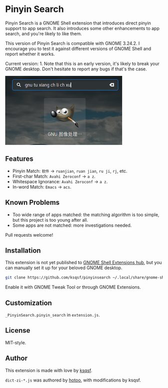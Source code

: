 # Pinyin Search
Pinyin Search is a GNOME Shell extension that introduces direct pinyin support
to app search. It also introduces some other enhancements to app search, and
you're likely to like them.

This version of Pinyin Search is compatible with GNOME 3.24.2. I encourage you
to test it against different versions of GNOME Shell and report whether it 
works.

Current version: 1. Note that this is an early version, it's likely to break
your GNOME desktop. Don't hesitate to report any bugs if that's the case.

![Screenshot](Screenshot.png)

## Features
* Pinyin Match: `软件` -> `ruanjian`, `ruan jian`, `ru ji`, `rj`, etc.
* First-char Match: `Avahi Zeroconf` -> `a z`.
* Whitespace Ignorance: `Avahi Zeroconf` -> `a z`.
* In-word Match: `Emacs` -> `acs`.

## Known Problems
* Too wide range of apps matched: the matching algorithm is too simple, but
  this project is too young after all.
* Some apps are not matched: more investigations needed.

Pull requests welcome!

## Installation
This extension is not yet published to 
[GNOME Shell Extensions hub](https://extensions.gnome.org/),
but you can manually set it up for your beloved GNOME desktop.

```bash
git clone https://github.com/ksqsf/pinyinsearch ~/.local/share/gnome-shell/extensions/pinyinsearch@ksqsf.moe
```
Enable it with GNOME Tweak Tool or through GNOME Extensions.

## Customization
`_PinyinSearch.pinyin_search` in `extension.js`.

## License
MIT-style.

## Author
This extension is made with love by [ksqsf](https://ksqsf.moe).

`dict-zi-*.js` was authored by [hotoo](https://hotoo.me/), with modifications
by ksqsf.
